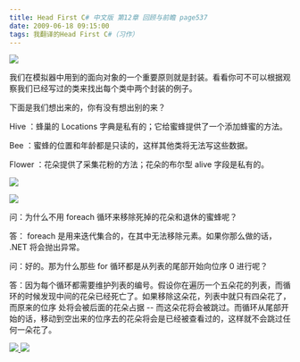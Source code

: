 ```yaml
---
title: Head First C# 中文版 第12章 回顾与前瞻 page537
date: 2009-06-18 09:15:00
tags: 我翻译的Head First C#（习作）
---
```

![](https://p-blog.csdn.net/images/p_blog_csdn_net/cuipengfei1/EntryImages/20090618/2009-06-18_08-47-01.jpg)

我们在模拟器中用到的面向对象的一个重要原则就是封装。看看你可不可以根据观察我们已经写过的类来找出每个类中两个封装的例子。

  

下面是我们想出来的，你有没有想出别的来？

  

Hive  ：蜂巢的  Locations  字典是私有的；它给蜜蜂提供了一个添加蜂蜜的方法。

  

Bee  ：蜜蜂的位置和年龄都是只读的，这样其他类将无法写这些数据。

  

Flower  ：花朵提供了采集花粉的方法；花朵的布尔型  alive  字段是私有的。

  

![](https://p-blog.csdn.net/images/p_blog_csdn_net/cuipengfei1/EntryImages/20090618/2009-06-18_08-52-29.jpg)

![](https://p-blog.csdn.net/images/p_blog_csdn_net/cuipengfei1/EntryImages/20090618/2009-06-18_09-01-50.jpg)

问：为什么不用  foreach  循环来移除死掉的花朵和退休的蜜蜂呢？

  

答：  foreach  是用来迭代集合的，在其中无法移除元素。如果你那么做的话，  .NET  将会抛出异常。

  

问：好的。那为什么那些  for  循环都是从列表的尾部开始向位序  0  进行呢？

  

答：因为每个循环都需要维护列表的编号。假设你在遍历一个五朵花的列表，而循环的时候发现中间的花朵已经死亡了。如果移除这朵花，列表中就只有四朵花了，而原来的位序
处将会被后面的花朵占据  \--  而这朵花将会被跳过。而循环从尾部开始的话，移动到空出来的位序去的花朵将会是已经被查看过的，这样就不会跳过任何一朵花了。

  



[ ![](https://profile.csdnimg.cn/5/2/5/3_cuipengfei1)
![](https://g.csdnimg.cn/static/user-reg-year/1x/11.png)
](https://blog.csdn.net/cuipengfei1)





